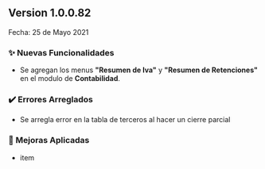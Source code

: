 ## Version 1.0.0.82
Fecha: 25 de Mayo 2021

### ✨ Nuevas Funcionalidades

- Se agregan los menus **"Resumen de Iva"** y **"Resumen de Retenciones"** en el modulo de **Contabilidad**.

### ✔️ Errores Arreglados

- Se arregla error en la tabla de terceros al hacer un cierre parcial 

### 🔨 Mejoras Aplicadas

- item